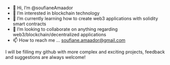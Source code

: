 - 👋 Hi, I’m @soufianeAmaador
- 👀 I’m interested in blockchain technology
- 🌱 I’m currently learning how to create web3 applications with solidity smart contracts
- 💞️ I’m looking to collaborate on anything regarding web3/blockchain/decentralized applications
- 📫 How to reach me ... soufiane.amaador@gmail.com

I will be filling my github with more complex and exciting projects, feedback and  suggestions are always welcome! 

<!---
soufianeAmaador/soufianeAmaador is a ✨ special ✨ repository because its `README.md` (this file) appears on your GitHub profile.
You can click the Preview link to take a look at your changes.
--->
